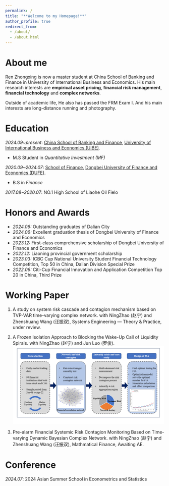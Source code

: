 ```yaml
---
permalink: /
title: "**Welcome to my Homepage!**"
author_profile: true
redirect_from: 
  - /about/
  - /about.html
---
```


# About me

Ren Zhongxing is now a master student at China School of Banking and Finance in University of International Business and Economics. His main research interests are **empirical asset pricing**, **financial risk management**, **financial technology** and **complex networks**.

Outside of academic life, He also has passed the FRM Exam I. And his main interests are long-distance running and photography.

# Education

_2024.09~present_: [China School of Banking and Finance](https://sbf.uibe.edu.cn/), [University of International Business and Economics (UIBE)](https://www.uibe.edu.cn/).
* M.S Student in _Quantitative Investment (MF)_

_2020.09~2024.07_: [School of Finance](https://www.dufe.edu.cn/building/), [Dongbei University of Finance and Economics (DUFE)](https://www.dufe.edu.cn/).
* B.S in _Finance_

_2017.08~2020.07_: NO.1 High School of Liaohe Oil Fielo

# Honors and Awards

* _2024.06:_ Outstanding graduates of Dalian City 
* _2024.06:_ Excellent graduation thesis of Dongbei University of Finance and Economics 
* _2023.12:_ First-class comprehensive scholarship of Dongbei University of Finance and Economics
* _2022.12:_ Liaoning provincial government scholarship
* _2023.03:_ ICBC Cup National University Student Financial Technology Competition, Top 50 in China, Dalian Division Special Prize
* _2022.06:_ Citi-Cup Financial Innovation and Application Competition Top 20 in China, Third Prize

# Working Paper

1. A study on system risk cascade and contagion mechanism based on TVP-VAR time-varying complex network. with NingZhao (赵宁) and Zhenshuang Wang (汪振双), Systems Engineering — Theory & Practice, under review.

2. A Frozen Isolation Approach to Blocking the Wake-Up Call of Liquidity Spirals. with NingZhao (赵宁) and Jun Luo (罗俊).
![figure1](/images/Paper1.png)

3. Pre-alarm Financial Systemic Risk Contagion Monitoring Based on Time-varying Dynamic Bayesian Complex Network. with NingZhao (赵宁) and Zhenshuang Wang (汪振双), Mathmatical Finance, Awaiting AE.

# Conference

_2024.07_: 2024 Asian Summer School in Econometrics and Statistics
